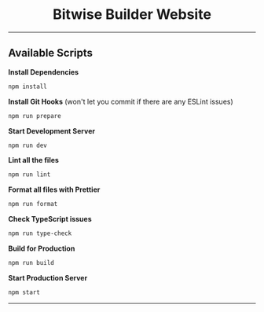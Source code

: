 <h1 align="center">
  Bitwise Builder Website
</h1>

---

## Available Scripts

**Install Dependencies**

```bash
npm install
```

**Install Git Hooks** (won't let you commit if there are any ESLint issues)

```bash
npm run prepare
```

**Start Development Server**

```bash
npm run dev
```

**Lint all the files**

```bash
npm run lint
```

**Format all files with Prettier**

```bash
npm run format
```

**Check TypeScript issues**

```bash
npm run type-check
```

**Build for Production**

```bash
npm run build
```

**Start Production Server**

```bash
npm start
```

---
